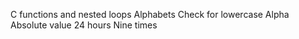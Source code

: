 C functions and nested loops
Alphabets
Check for lowercase
Alpha
Absolute value
24 hours
Nine times
